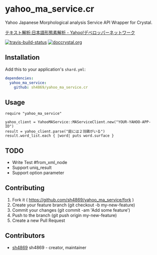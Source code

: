 # yahoo_ma_service.cr

Yahoo Japanese Morphological analysis Service API Wrapper for Crystal.

[テキスト解析:日本語形態素解析 - Yahoo!デベロッパーネットワーク](http://developer.yahoo.co.jp/webapi/jlp/ma/v1/parse.html)

[![travis-build-status](https://travis-ci.org/sh4869/yahoo_ma_service.cr.svg?branch=master)](https://travis-ci.org/sh4869/yahoo_ma_service.cr) [![doccrystal.org](http://docrystal.org/badge.svg?style=round)](http://docrystal.org/github.com/sh4869/yahoo_ma_service.cr)

## Installation


Add this to your application's `shard.yml`:

```yaml
dependencies:
  yahoo_ma_service:
    github: sh4869/yahoo_ma_service.cr
```


## Usage


```crystal
require "yahoo_ma_service"

yahoo_client = YahooMAService::MAServiceClient.new("YOUR-YAHOO-APP-ID")
result = yahoo_client.parse("庭には２羽鶏がいる")
result.word_list.each { |word| puts word.surface }
```


## TODO

* Write Test #from_xml_node 
* Support uniq_result 
* Support option parameter


## Contributing

1. Fork it ( https://github.com/sh4869/yahoo_ma_service/fork )
2. Create your feature branch (git checkout -b my-new-feature)
3. Commit your changes (git commit -am 'Add some feature')
4. Push to the branch (git push origin my-new-feature)
5. Create a new Pull Request

## Contributors

- [sh4869](https://github.com/sh4869) sh4869 - creator, maintainer
